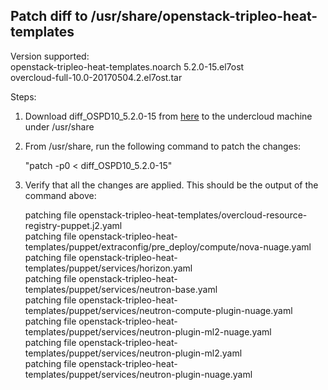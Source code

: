 Patch diff to /usr/share/openstack-tripleo-heat-templates
----------------------------------------------------------

Version supported:   
openstack-tripleo-heat-templates.noarch 5.2.0-15.el7ost   
overcloud-full-10.0-20170504.2.el7ost.tar

Steps:

1. Download diff_OSPD10_5.2.0-15 from [here](https://github.com/nuagenetworks/nuage-ospdirector/blob/ML2-SRIOV/tripleo-heat-templates-diff/diff_OSPD10_5.2.0-15) to the undercloud machine under /usr/share

2. From /usr/share, run the following command to patch the changes:

   "patch -p0 < diff_OSPD10_5.2.0-15"

3. Verify that all the changes are applied. This should be the output of the command above:

   patching file openstack-tripleo-heat-templates/overcloud-resource-registry-puppet.j2.yaml   
   patching file openstack-tripleo-heat-templates/puppet/extraconfig/pre_deploy/compute/nova-nuage.yaml   
   patching file openstack-tripleo-heat-templates/puppet/services/horizon.yaml   
   patching file openstack-tripleo-heat-templates/puppet/services/neutron-base.yaml   
   patching file openstack-tripleo-heat-templates/puppet/services/neutron-compute-plugin-nuage.yaml   
   patching file openstack-tripleo-heat-templates/puppet/services/neutron-plugin-ml2-nuage.yaml   
   patching file openstack-tripleo-heat-templates/puppet/services/neutron-plugin-ml2.yaml   
   patching file openstack-tripleo-heat-templates/puppet/services/neutron-plugin-nuage.yaml   
